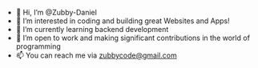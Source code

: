- 👋 Hi, I’m @Zubby-Daniel
- 👀 I’m interested in coding and building great Websites and Apps!
- 🌱 I’m currently learning backend development
- 💞️ I’m open to work and making significant contributions in the world of programming
- 📫 You can reach me via zubbycode@gmail.com

<!---
Zubby-Daniel/Zubby-Daniel is a ✨ special ✨ repository because its `README.md` (this file) appears on your GitHub profile.
You can click the Preview link to take a look at your changes.
--->
